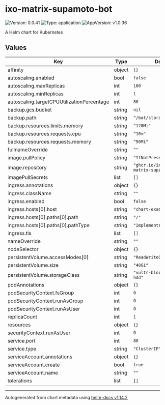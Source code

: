 # ixo-matrix-supamoto-bot

![Version: 0.0.41](https://img.shields.io/badge/Version-0.0.41-informational?style=flat-square) ![Type: application](https://img.shields.io/badge/Type-application-informational?style=flat-square) ![AppVersion: v1.0.36](https://img.shields.io/badge/AppVersion-v1.0.36-informational?style=flat-square)

A Helm chart for Kubernetes

## Values

| Key | Type | Default | Description |
|-----|------|---------|-------------|
| affinity | object | `{}` |  |
| autoscaling.enabled | bool | `false` |  |
| autoscaling.maxReplicas | int | `100` |  |
| autoscaling.minReplicas | int | `1` |  |
| autoscaling.targetCPUUtilizationPercentage | int | `80` |  |
| backup.gcs.bucket | string | `nil` |  |
| backup.path | string | `"/bot/storage"` |  |
| backup.resources.limits.memory | string | `"128Mi"` |  |
| backup.resources.requests.cpu | string | `"10m"` |  |
| backup.resources.requests.memory | string | `"50Mi"` |  |
| fullnameOverride | string | `""` |  |
| image.pullPolicy | string | `"IfNotPresent"` |  |
| image.repository | string | `"ghcr.io/ixoworld/ixo-matrix-supamoto-bot"` |  |
| imagePullSecrets | list | `[]` |  |
| ingress.annotations | object | `{}` |  |
| ingress.className | string | `""` |  |
| ingress.enabled | bool | `false` |  |
| ingress.hosts[0].host | string | `"chart-example.local"` |  |
| ingress.hosts[0].paths[0].path | string | `"/"` |  |
| ingress.hosts[0].paths[0].pathType | string | `"ImplementationSpecific"` |  |
| ingress.tls | list | `[]` |  |
| nameOverride | string | `""` |  |
| nodeSelector | object | `{}` |  |
| persistentVolume.accessModes[0] | string | `"ReadWriteOnce"` |  |
| persistentVolume.size | string | `"40Gi"` |  |
| persistentVolume.storageClass | string | `"vultr-block-storage-hdd"` |  |
| podAnnotations | object | `{}` |  |
| podSecurityContext.fsGroup | int | `0` |  |
| podSecurityContext.runAsGroup | int | `0` |  |
| podSecurityContext.runAsUser | int | `0` |  |
| replicaCount | int | `1` |  |
| resources | object | `{}` |  |
| securityContext.runAsUser | int | `0` |  |
| service.port | int | `80` |  |
| service.type | string | `"ClusterIP"` |  |
| serviceAccount.annotations | object | `{}` |  |
| serviceAccount.create | bool | `true` |  |
| serviceAccount.name | string | `""` |  |
| tolerations | list | `[]` |  |

----------------------------------------------
Autogenerated from chart metadata using [helm-docs v1.14.2](https://github.com/norwoodj/helm-docs/releases/v1.14.2)
